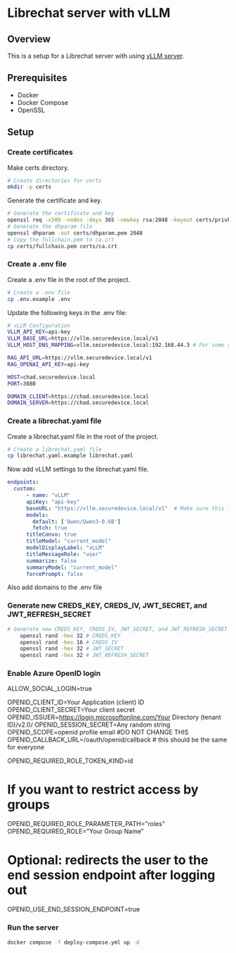 # Librechat server with vLLM 

## Overview
This is a setup for a Librechat server with using [vLLM server](https://github.com/SecureDevice-DevOps/vllm-server).

## Prerequisites
- Docker
- Docker Compose
- OpenSSL

## Setup

### Create certificates 
Make certs directory.
```bash
# Create directories for certs
mkdir -p certs
```

Generate the certificate and key.
```bash
# Generate the certificate and key
openssl req -x509 -nodes -days 365 -newkey rsa:2048 -keyout certs/privkey.pem -out certs/fullchain.pem -config certs/req.cnf
# Generate the dhparam file
openssl dhparam -out certs/dhparam.pem 2048
# Copy the fullchain.pem to ca.crt
cp certs/fullchain.pem certs/ca.crt
```

### Create a .env file
Create a .env file in the root of the project.
```bash
# Create a .env file
cp .env.example .env
```
Update the following keys in the .env file:
```bash
# vLLM Configuration
VLLM_API_KEY=api-key
VLLM_BASE_URL=https://vllm.securedevice.local/v1
VLLM_HOST_DNS_MAPPING=vllm.securedevice.local:192.168.44.3 # For some reason docker cannot resolve the dns

RAG_API_URL=https://vllm.securedevice.local/v1
RAG_OPENAI_API_KEY=api-key

HOST=chad.securedevice.local
PORT=3080

DOMAIN_CLIENT=https://chad.securedevice.local
DOMAIN_SERVER=https://chad.securedevice.local

```



### Create a librechat.yaml file
Create a librechat.yaml file in the root of the project.
```bash
# Create a librechat.yaml file
cp librechat.yaml.example librechat.yaml
```

Now add vLLM settings to the librechat.yaml file.
```yaml
endpoints:
  custom:
      - name: "vLLM"
      apiKey: "api-key"
      baseURL: "https://vllm.securedevice.local/v1"  # Make sure this is HTTPS
      models:
        default: ['Qwen/Qwen3-0.6B']
        fetch: true
      titleConvo: true
      titleModel: "current_model"
      modelDisplayLabel: "vLLM"
      titleMessageRole: "user"
      summarize: false
      summaryModel: "current_model"
      forcePrompt: false
```


Also add domains to the .env file 


### Generate new CREDS_KEY, CREDS_IV, JWT_SECRET, and JWT_REFRESH_SECRET
```bash
# Generate new CREDS_KEY, CREDS_IV, JWT_SECRET, and JWT_REFRESH_SECRET
    openssl rand -hex 32 # CREDS_KEY
    openssl rand -hex 16 # CREDS_IV
    openssl rand -hex 32 # JWT_SECRET
    openssl rand -hex 32 # JWT_REFRESH_SECRET
```

### Enable Azure OpenID login
ALLOW_SOCIAL_LOGIN=true
 
OPENID_CLIENT_ID=Your Application (client) ID
OPENID_CLIENT_SECRET=Your client secret
OPENID_ISSUER=https://login.microsoftonline.com/Your Directory (tenant ID)/v2.0/
OPENID_SESSION_SECRET=Any random string
OPENID_SCOPE=openid profile email #DO NOT CHANGE THIS
OPENID_CALLBACK_URL=/oauth/openid/callback # this should be the same for everyone
 
OPENID_REQUIRED_ROLE_TOKEN_KIND=id
 
# If you want to restrict access by groups
OPENID_REQUIRED_ROLE_PARAMETER_PATH="roles"
OPENID_REQUIRED_ROLE="Your Group Name"
 
# Optional: redirects the user to the end session endpoint after logging out
OPENID_USE_END_SESSION_ENDPOINT=true 

### Run the server
```bash
docker compose -f deploy-compose.yml up -d
```


